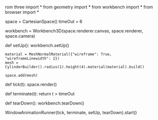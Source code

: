 rom three import *
from geometry import *
from workbench import *
from browser import *

space = CartesianSpace()
timeOut = 6

workbench = Workbench3D(space.renderer.canvas, space.renderer, space.camera)

def setUp():
    workbench.setUp()

    material = MeshNormalMaterial({"wireframe": True, "wireframeLinewidth": 2})
    mesh = CylinderBuilder().radius(1).height(4).material(material).build()

    space.add(mesh)

def tick(t):
    space.render()
    
def terminate(t):
    return t > timeOut

def tearDown():
    workbench.tearDown()

WindowAnimationRunner(tick, terminate, setUp, tearDown).start()